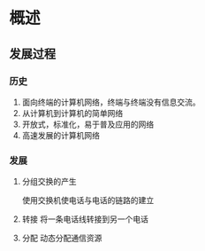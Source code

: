 # 概述

## 发展过程

### 历史

1. 面向终端的计算机网络，终端与终端没有信息交流。
2. 从计算机到计算机的简单网络
3. 开放式，标准化，易于普及应用的网络
4. 高速发展的计算机网络



### 发展

1. 分组交换的产生

   使用交换机使电话与电话的链路的建立

2. 转接 将一条电话线转接到另一个电话

3. 分配 动态分配通信资源



